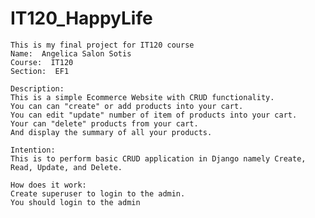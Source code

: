 # IT120_HappyLife
    This is my final project for IT120 course
    Name:  Angelica Salon Sotis
    Course:  IT120
    Section:  EF1
    
    Description: 
    This is a simple Ecommerce Website with CRUD functionality.
    You can can "create" or add products into your cart.
    You can edit "update" number of item of products into your cart.
    Your can "delete" products from your cart.
    And display the summary of all your products.
    
    Intention: 
    This is to perform basic CRUD application in Django namely Create, Read, Update, and Delete.
    
    How does it work: 
    Create superuser to login to the admin.
    You should login to the admin
    